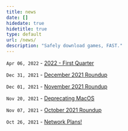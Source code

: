 ```yaml
---
title: news
date: []
hidedate: true
hidetitle: true
type: default
url: /news/
description: "Safely download games, FAST."
---
```


`Apr 06, 2022` - [2022 - First Quarter](https://rpdl.net/news/2022-first-quarter/)

`Dec 31, 2021` - [December 2021 Roundup](https://rpdl.net/news/december-2021/)

`Dec 01, 2021` - [November 2021 Roundup](https://rpdl.net/news/november-2021/)

`Nov 20, 2021` - [Deprecating MacOS](https://rpdl.net/news/deprecatingmacos/)

`Nov 07, 2021` - [October 2021 Roundup](https://rpdl.net/news/october-2021/)

`Oct 26, 2021` -  [Network Plans!](https://rpdl.net/news/networkplans/)
